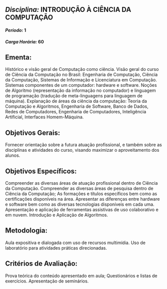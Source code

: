 ## *Disciplina:* INTRODUÇÃO À CIÊNCIA DA COMPUTAÇÃO
#### *Periodo:* 1
#### *Carga Horária:* 60
 
## Ementa:
Histórico e visão geral de Computação como ciência. Visão geral do curso de Ciência da Computação no Brasil: Engenharia de Computação, Ciência da Computação, Sistemas de Informação e Licenciatura em Computação. Sistemas componentes de um computador: hardware e software. Noções de Algoritmo (representação da informação no computador) e linguagem de programação (tradução de meta-linguagens para linguagem de máquina). Explanação de áreas da ciência da computação: Teoria da Computação e Algoritmos, Engenharia de Software, Banco de Dados, Redes de Computadores, Engenharia de Computadores, Inteligência Artificial, Interfaces Homem-Máquina.
 
## Objetivos Gerais:
Fornecer orientação sobre a futura atuação profissional, e também sobre as disciplinas e atividades do curso, visando maximizar o aproveitamento dos alunos.
 
## Objetivos Específicos:
Compreender as diversas áreas de atuação profissional dentro de Ciência da Computação. Compreender as diversas áreas de pesquisa dentro de Ciência da Computação; As formações e títulos específicos bem como as certificações disponíveis na área. Apresentar as diferenças entre hardware e software bem como as diversas tecnologias disponíveis em cada uma. Apresentação e aplicação de ferramentas assistivas de uso colaborativo e em nuvem. Introdução e Aplicação de Algoritmos.
 
## Metodologia:
 Aula expositiva e dialogada com uso de recursos multimídia. Uso de laboratório para atividades práticas direcionadas.
 
## Critérios de Avaliação:
Prova teórica do conteúdo apresentado em aula; Questionários e listas de exercícios. Apresentação de seminários.
